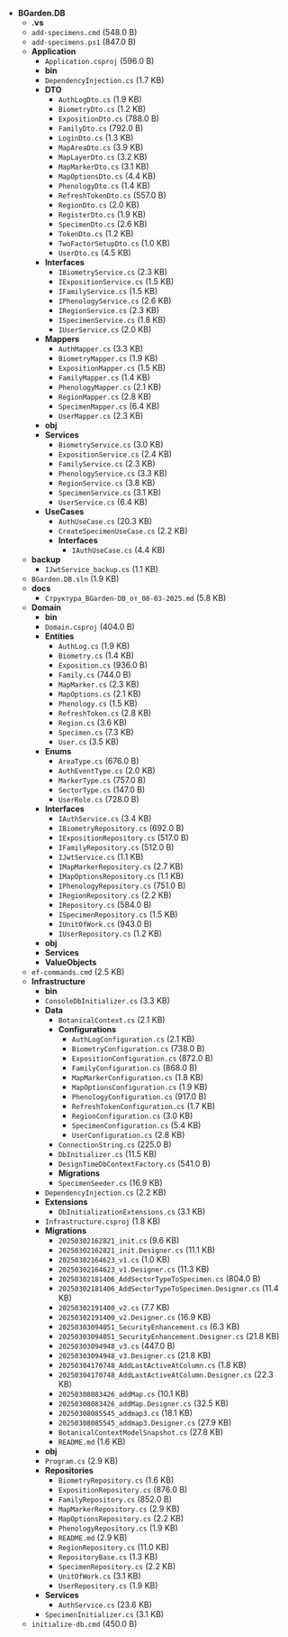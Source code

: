 - **BGarden.DB**
  - **.vs**
  - `add-specimens.cmd` (548.0 B)
  - `add-specimens.ps1` (847.0 B)
  - **Application**
    - `Application.csproj` (596.0 B)
    - **bin**
    - `DependencyInjection.cs` (1.7 KB)
    - **DTO**
      - `AuthLogDto.cs` (1.9 KB)
      - `BiometryDto.cs` (1.2 KB)
      - `ExpositionDto.cs` (788.0 B)
      - `FamilyDto.cs` (792.0 B)
      - `LoginDto.cs` (1.3 KB)
      - `MapAreaDto.cs` (3.9 KB)
      - `MapLayerDto.cs` (3.2 KB)
      - `MapMarkerDto.cs` (3.1 KB)
      - `MapOptionsDto.cs` (4.4 KB)
      - `PhenologyDto.cs` (1.4 KB)
      - `RefreshTokenDto.cs` (557.0 B)
      - `RegionDto.cs` (2.0 KB)
      - `RegisterDto.cs` (1.9 KB)
      - `SpecimenDto.cs` (2.6 KB)
      - `TokenDto.cs` (1.2 KB)
      - `TwoFactorSetupDto.cs` (1.0 KB)
      - `UserDto.cs` (4.5 KB)
    - **Interfaces**
      - `IBiometryService.cs` (2.3 KB)
      - `IExpositionService.cs` (1.5 KB)
      - `IFamilyService.cs` (1.5 KB)
      - `IPhenologyService.cs` (2.6 KB)
      - `IRegionService.cs` (2.3 KB)
      - `ISpecimenService.cs` (1.8 KB)
      - `IUserService.cs` (2.0 KB)
    - **Mappers**
      - `AuthMapper.cs` (3.3 KB)
      - `BiometryMapper.cs` (1.9 KB)
      - `ExpositionMapper.cs` (1.5 KB)
      - `FamilyMapper.cs` (1.4 KB)
      - `PhenologyMapper.cs` (2.1 KB)
      - `RegionMapper.cs` (2.8 KB)
      - `SpecimenMapper.cs` (6.4 KB)
      - `UserMapper.cs` (2.3 KB)
    - **obj**
    - **Services**
      - `BiometryService.cs` (3.0 KB)
      - `ExpositionService.cs` (2.4 KB)
      - `FamilyService.cs` (2.3 KB)
      - `PhenologyService.cs` (3.3 KB)
      - `RegionService.cs` (3.8 KB)
      - `SpecimenService.cs` (3.1 KB)
      - `UserService.cs` (6.4 KB)
    - **UseCases**
      - `AuthUseCase.cs` (20.3 KB)
      - `CreateSpecimenUseCase.cs` (2.2 KB)
      - **Interfaces**
        - `IAuthUseCase.cs` (4.4 KB)
  - **backup**
    - `IJwtService_backup.cs` (1.1 KB)
  - `BGarden.DB.sln` (1.9 KB)
  - **docs**
    - `Структура_BGarden-DB_от_08-03-2025.md` (5.8 KB)
  - **Domain**
    - **bin**
    - `Domain.csproj` (404.0 B)
    - **Entities**
      - `AuthLog.cs` (1.9 KB)
      - `Biometry.cs` (1.4 KB)
      - `Exposition.cs` (936.0 B)
      - `Family.cs` (744.0 B)
      - `MapMarker.cs` (2.3 KB)
      - `MapOptions.cs` (2.1 KB)
      - `Phenology.cs` (1.5 KB)
      - `RefreshToken.cs` (2.8 KB)
      - `Region.cs` (3.6 KB)
      - `Specimen.cs` (7.3 KB)
      - `User.cs` (3.5 KB)
    - **Enums**
      - `AreaType.cs` (676.0 B)
      - `AuthEventType.cs` (2.0 KB)
      - `MarkerType.cs` (757.0 B)
      - `SectorType.cs` (147.0 B)
      - `UserRole.cs` (728.0 B)
    - **Interfaces**
      - `IAuthService.cs` (3.4 KB)
      - `IBiometryRepository.cs` (692.0 B)
      - `IExpositionRepository.cs` (517.0 B)
      - `IFamilyRepository.cs` (512.0 B)
      - `IJwtService.cs` (1.1 KB)
      - `IMapMarkerRepository.cs` (2.7 KB)
      - `IMapOptionsRepository.cs` (1.1 KB)
      - `IPhenologyRepository.cs` (751.0 B)
      - `IRegionRepository.cs` (2.2 KB)
      - `IRepository.cs` (584.0 B)
      - `ISpecimenRepository.cs` (1.5 KB)
      - `IUnitOfWork.cs` (943.0 B)
      - `IUserRepository.cs` (1.2 KB)
    - **obj**
    - **Services**
    - **ValueObjects**
  - `ef-commands.cmd` (2.5 KB)
  - **Infrastructure**
    - **bin**
    - `ConsoleDbInitializer.cs` (3.3 KB)
    - **Data**
      - `BotanicalContext.cs` (2.1 KB)
      - **Configurations**
        - `AuthLogConfiguration.cs` (2.1 KB)
        - `BiometryConfiguration.cs` (738.0 B)
        - `ExpositionConfiguration.cs` (872.0 B)
        - `FamilyConfiguration.cs` (868.0 B)
        - `MapMarkerConfiguration.cs` (1.8 KB)
        - `MapOptionsConfiguration.cs` (1.9 KB)
        - `PhenologyConfiguration.cs` (917.0 B)
        - `RefreshTokenConfiguration.cs` (1.7 KB)
        - `RegionConfiguration.cs` (3.0 KB)
        - `SpecimenConfiguration.cs` (5.4 KB)
        - `UserConfiguration.cs` (2.8 KB)
      - `ConnectionString.cs` (225.0 B)
      - `DbInitializer.cs` (11.5 KB)
      - `DesignTimeDbContextFactory.cs` (541.0 B)
      - **Migrations**
      - `SpecimenSeeder.cs` (16.9 KB)
    - `DependencyInjection.cs` (2.2 KB)
    - **Extensions**
      - `DbInitializationExtensions.cs` (3.1 KB)
    - `Infrastructure.csproj` (1.8 KB)
    - **Migrations**
      - `20250302162821_init.cs` (9.6 KB)
      - `20250302162821_init.Designer.cs` (11.1 KB)
      - `20250302164623_v1.cs` (1.0 KB)
      - `20250302164623_v1.Designer.cs` (11.3 KB)
      - `20250302181406_AddSectorTypeToSpecimen.cs` (804.0 B)
      - `20250302181406_AddSectorTypeToSpecimen.Designer.cs` (11.4 KB)
      - `20250302191400_v2.cs` (7.7 KB)
      - `20250302191400_v2.Designer.cs` (16.9 KB)
      - `20250303094051_SecurityEnhancement.cs` (6.3 KB)
      - `20250303094051_SecurityEnhancement.Designer.cs` (21.8 KB)
      - `20250303094948_v3.cs` (447.0 B)
      - `20250303094948_v3.Designer.cs` (21.8 KB)
      - `20250304170748_AddLastActiveAtColumn.cs` (1.8 KB)
      - `20250304170748_AddLastActiveAtColumn.Designer.cs` (22.3 KB)
      - `20250308083426_addMap.cs` (10.1 KB)
      - `20250308083426_addMap.Designer.cs` (32.5 KB)
      - `20250308085545_addmap3.cs` (18.1 KB)
      - `20250308085545_addmap3.Designer.cs` (27.9 KB)
      - `BotanicalContextModelSnapshot.cs` (27.8 KB)
      - `README.md` (1.6 KB)
    - **obj**
    - `Program.cs` (2.9 KB)
    - **Repositories**
      - `BiometryRepository.cs` (1.6 KB)
      - `ExpositionRepository.cs` (876.0 B)
      - `FamilyRepository.cs` (852.0 B)
      - `MapMarkerRepository.cs` (2.9 KB)
      - `MapOptionsRepository.cs` (2.2 KB)
      - `PhenologyRepository.cs` (1.9 KB)
      - `README.md` (2.9 KB)
      - `RegionRepository.cs` (11.0 KB)
      - `RepositoryBase.cs` (1.3 KB)
      - `SpecimenRepository.cs` (2.2 KB)
      - `UnitOfWork.cs` (3.1 KB)
      - `UserRepository.cs` (1.9 KB)
    - **Services**
      - `AuthService.cs` (23.6 KB)
    - `SpecimenInitializer.cs` (3.1 KB)
  - `initialize-db.cmd` (450.0 B)
